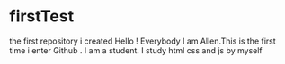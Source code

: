 # firstTest
the first repository i created
Hello ! Everybody 
I am Allen.This is the first time i enter Github .
I am a student.
I study html css and js by myself
